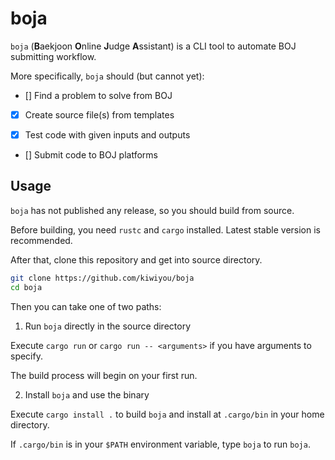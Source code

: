 # boja

`boja` (**B**aekjoon **O**nline **J**udge **A**ssistant) is a CLI tool to automate BOJ submitting workflow.

More specifically, `boja` should (but cannot yet):

- [] Find a problem to solve from BOJ

- [x] Create source file(s) from templates

- [x] Test code with given inputs and outputs

- [] Submit code to BOJ platforms

## Usage

`boja` has not published any release, so you should build from source.

Before building, you need `rustc` and `cargo` installed. Latest stable version is recommended.

After that, clone this repository and get into source directory.

```bash
git clone https://github.com/kiwiyou/boja
cd boja
```

Then you can take one of two paths:

1. Run `boja` directly in the source directory

Execute `cargo run` or `cargo run -- <arguments>` if you have arguments to specify.

The build process will begin on your first run.

2. Install `boja` and use the binary

Execute `cargo install .` to build `boja` and install at `.cargo/bin` in your home directory.

If `.cargo/bin` is in your `$PATH` environment variable, type `boja` to run `boja`.
